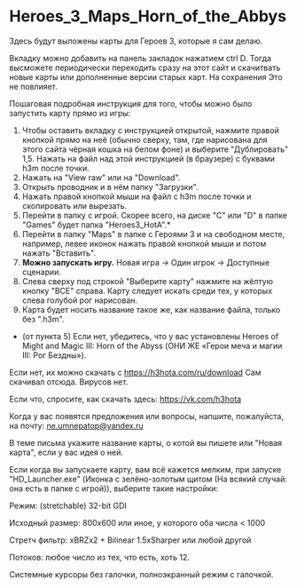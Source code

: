 # Heroes_3_Maps_Horn_of_the_Abbys
Здесь будут выложены карты для Героев 3, которые я сам делаю.

Вкладку можно добавить на панель закладок нажатием ctrl D. Тогда высможете периодически переходить сразу на этот сайт и скачитвать новые карты или дополненные версии старых карт. На сохранения Это не повлияет.

Пошаговая подробная инструкция для того, чтобы можно было запустить карту прямо из игры:
  1. Чтобы оставить вкладку с инструкцией открытой, нажмите правой кнопкой прямо на неё (обычно сверху, там, где нарисована для этого сайта чёрная кошка на белом фоне) и выберите "Дублировать"
  1,5. Нажать на файл над этой инструкцией (в браузере) с буквами h3m после точки.
  2. Нажать на "View raw" или на "Download".
  3. Открыть проводник и в нём папку "Загрузки".
  4. Нажать правой кнопкой мыши на файл с h3m после точки и скопировать или вырезать.
  5. Перейти в папку с игрой. Скорее всего, на диске "C" или "D" в папке "Games" будет папка "Heroes3_HotA".*
  6. Перейти в папку "Maps" в папке с Героями 3 и на свободном месте, например, левее иконок нажать правой кнопкой мыши и потом нажать "Вставить".
  7. **Можно запускать игру.** Новая игра -> Один игрок -> Доступные сценарии.
  8. Слева сверху под строкой "Выберите карту" нажмите на жёлтую кнопку "ВСЕ" справа. Карту следует искать среди тех, у которых слева голубой рог нарисован.
  9. Карта будет носить название такое же, как название файла, только без ".h3m".
  
* (от пункта 5) Если нет, убедитесь, что у вас установлены Heroes of Might and Magic III: Horn of the Abyss (ОНИ ЖЕ «Герои меча и магии III: Рог Бездны»). 

Если нет, их можно скачать с https://h3hota.com/ru/download Сам скачивал отсюда. Вирусов нет. 

Если что, спросите, как скачать здесь: https://vk.com/h3hota 

Когда у вас появятся предложения или вопросы, напшите, пожалуйста, на почту: ne.umnepatop@yandex.ru

В теме письма укажите название карты, о котой вы пишете или "Новая карта", если у вас идея о ней.

Если когда вы запускаете карту, вам всё кажется мелким, при запуске "HD_Launcher.exe" (Иконка с зелёно-золотым щитом (На всякий случай: она есть в папке с игрой)), выберите такие настройки: 

Режим: (stretchable) 32-bit GDI

Исходный размер: 800х600 или иное, у которого оба числа < 1000

Стретч фильтр: xBRZx2 + Bilinear 1.5xSharper или любой другой

Потоков: любое число из тех, что есть, хоть 12.

Системные курсоры без галочки, полноэкранный режим с галочкой.
